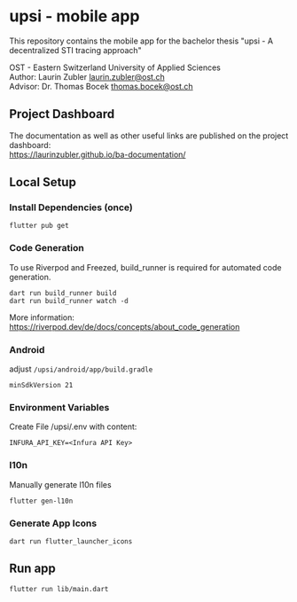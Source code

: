 # upsi - mobile app
This repository contains the mobile app for the bachelor thesis "upsi - A decentralized STI tracing approach"

OST - Eastern Switzerland University of Applied Sciences  
Author: Laurin Zubler [laurin.zubler@ost.ch](mailto:laurin.zubler@ost.ch)  
Advisor: Dr. Thomas Bocek [thomas.bocek@ost.ch](mailto:thomas.bocek@ost.ch)

## Project Dashboard
The documentation as well as other useful links are published on the project dashboard:  
https://laurinzubler.github.io/ba-documentation/

## Local Setup
### Install Dependencies (once)
```shell
flutter pub get
```

### Code Generation
To use Riverpod and Freezed, build_runner is required for automated code generation.
```shell
dart run build_runner build
dart run build_runner watch -d
```
More information: https://riverpod.dev/de/docs/concepts/about_code_generation

### Android
adjust `/upsi/android/app/build.gradle` 
```
minSdkVersion 21 
```

### Environment Variables
Create File /upsi/.env with content:
```
INFURA_API_KEY=<Infura API Key>
```

### l10n
Manually generate l10n files
```shell
flutter gen-l10n
```

### Generate App Icons
```shell
dart run flutter_launcher_icons
```

## Run app
```shell
flutter run lib/main.dart
```
